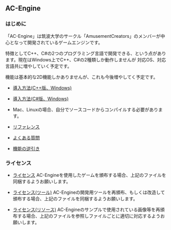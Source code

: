﻿## AC-Engine

### はじめに
「AC-Engine」は筑波大学のサークル「AmusementCreators」のメンバーが中心となって開発されているゲームエンジンです。

特徴としてC++、C#の2つのプログラミング言語で開発できる、という点があります。現在はWindows上でC++、C#の2種類しか動作しませんが
対応OS、対応言語共に増やしていく予定です。

機能は基本的な2D機能しかありませんが、これも今後増やしてく予定です。

* [導入方法(C++版、Windows)](./HowToIntroduce/Windows_CPP.md)
* [導入方法(C#版、Windows)](./HowToIntroduce/Windows_CS.md)
* Mac、Linuxの場合、自分でソースコードからコンパイルする必要があります。

* [リファレンス](./Reference/Main.md)
* [よくある質問](./FAQ.md)
* [機能の逆引き](./ReverseDictionary.md)

### ライセンス

* [ライセンス](./License/LICENSE)
AC-Engineを使用したゲームを頒布する場合、上記のファイルを同梱するようお願いします。

* [ライセンス(ツール)](./License/LICENSE_TOOLS)
AC-Engineの開発用ツールを再頒布、もしくは改造して頒布する場合、上記のファイルを同梱するようお願いします。

* [ライセンス(リソース)](./License/LICENSE_RESOURCES)
AC-Engineのサンプルで使用されている画像等を再頒布する場合、上記のファイルを参照しファイルごとに適切に対応するようお願いします。